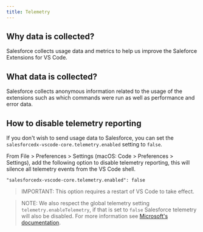 ```yaml
---
title: Telemetry
---
```


## Why data is collected?

Salesforce collects usage data and metrics to help us improve the Saleforce Extensions for VS Code.

## What data is collected?

Salesforce collects anonymous information related to the usage of the extensions such as which commands were run as well as performance and error data.

## How to disable telemetry reporting

If you don't wish to send usage data to Salesforce, you can set the `salesforcedx-vscode-core.telemetry.enabled` setting to `false`.

From File > Preferences > Settings (macOS: Code > Preferences > Settings), add the following option to disable telemetry reporting, this will silence all telemetry events from the VS Code shell.

```
"salesforcedx-vscode-core.telemetry.enabled": false
```

> IMPORTANT: This option requires a restart of VS Code to take effect.

> NOTE: We also respect the global telemetry setting `telemetry.enableTelemetry`, if that is set to `false` Salesforce telemetry will also be disabled. For more information see [Microsoft's documentation](https://code.visualstudio.com/docs/supporting/faq#_how-to-disable-telemetry-reporting).
